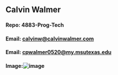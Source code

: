 ## Calvin Walmer
#### Repo: 4883-Prog-Tech
#### Email: calvinw@calvinwalmer.com 
#### Email: cpwalmer0520@my.msutexas.edu
#### Image:![image](https://github.com/CalvinWalmer/4883-Prog-Tech/assets/112140788/a29b01cf-f586-4a43-a350-51dd399228dd)
